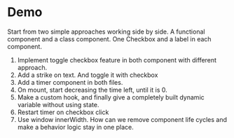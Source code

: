 # Demo

Start from two simple approaches working side by side.
A functional component and a class component.
One Checkbox and a label in each component.

1. Implement toggle checkbox feature in both component with different approach.
2. Add a strike on text. And toggle it with checkbox
3. Add a timer component in both files.
4. On mount, start decreasing the time left, until it is 0.
5. Make a custom hook, and finally give a completely built dynamic variable without using state.
6. Restart timer on checkbox click
7. Use window innerWidth. How can we remove component life cycles and make a behavior logic stay in one place.